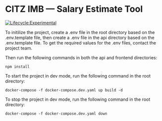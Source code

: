 # CITZ IMB — Salary Estimate Tool

[![Lifecycle:Experimental](https://img.shields.io/badge/Lifecycle-Experimental-339999)]()

To initilize the project, create a .env file in the root directory based on the .env.template file, then create a .env file in the api directory based on the .env.template file.  To get the required values for the .env files, contact the project team.

Then run the following commands in both the api and frontend directories:

```
npm install
```

To start the project in dev mode, run the following command in the root directory:

```
docker-compose -f docker-compose.dev.yaml up build -d
```
To stop the project in dev mode, run the following command in the root directory:

```
docker-compose -f docker-compose.dev.yaml down
```
